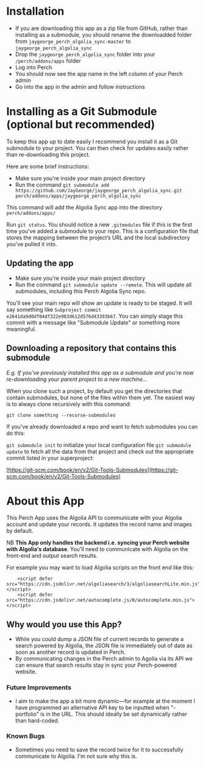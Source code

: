 # Installation
- If you are downloading this app as a zip file from GitHub, rather than installing as a submodule, you should rename the downloadded folder from `jaygeorge_perch_algolia_sync-master` to `jaygeorge_perch_algolia_sync`
- Drop the `jaygeorge_perch_algolia_sync` folder into your `/perch/addons/apps` folder
- Log into Perch
- You should now see the app name in the left column of your Perch admin
- Go into the app in the admin and follow instructions

# Installing as a Git Submodule (optional but recommended)
To keep this app up to date easily I recommend you install it as a Git submodule to your project. You can then check for updates easily rather than re-downloading this project.

Here are some brief instructions:

- Make sure you're inside your main project directory
- Run the command `git submodule add https://github.com/JayGeorge/jaygeorge_perch_algolia_sync.git perch/addons/apps/jaygeorge_perch_algolia_sync`

This command will add the Algolia Sync app into the directory `perch/addons/apps/`

Run `git status`. You should notice a new `.gitmodules` file if this is the first time you've added a submodule to your repo. This is a configuration file that stores the mapping between the project’s URL and the local subdirectory you’ve pulled it into.

## Updating the app
- Make sure you're inside your main project directory
- Run the command `git submodule update --remote`. This will update all submodules, including this Perch Algolia Sync repo.

You'll see your main repo will show an update is ready to be staged. It will say something like `Subproject commit e2641da9d0df04df322e983d612d576d43393b67`. You can simply stage this commit with a message like "Submodule Update" or something more meaningful.

## Downloading a repository that contains this submodule
_E.g. If you've previously installed this app as a submodule and you're now re-downloading your parent project to a new machine…_

When you clone such a project, by default you get the directories that contain submodules, but none of the files within them yet.
The easiest way is to always clone recursively with this command:

    git clone something --recurse-submodules

If you've already downloaded a repo and want to fetch submodules you can do this:

`git submodule init` to initialize your local configuration file
`git submodule update` to fetch all the data from that project and check out the appropriate commit listed in your superproject:

[https://git-scm.com/book/en/v2/Git-Tools-Submodules](https://git-scm.com/book/en/v2/Git-Tools-Submodules)

# About this App
This Perch App uses the Algolia API to communicate with your Algolia account and update your records. It updates the record name and images by default.

NB **This App only handles the backend i.e. syncing your Perch website with Algolia's database**. You'll need to communicate with Algolia on the front-end and output search results.

For example you may want to load Algolia scripts on the front end like this:

```
    <script defer src="https://cdn.jsdelivr.net/algoliasearch/3/algoliasearchLite.min.js"></script>
    <script defer src="https://cdn.jsdelivr.net/autocomplete.js/0/autocomplete.min.js"></script>
```

## Why would you use this App?
- While you could dump a JSON file of current records to generate a search powered by Algolia, the JSON file is immediately out of date as soon as another record is updated in Perch.
- By communicating changes in the Perch admin to Agolia via its API we can ensure that search results stay in sync your Perch-powered website.

### Future Improvements
- I aim to make the app a bit more dynamic—for example at the moment I have programmed an alternative API key to be inputted when "-portfolio" is in the URL. This should ideally be set dynamically rather than hard-coded.

### Known Bugs
- Sometimes you need to save the record twice for it to successfully communicate to Algolia. I'm not sure why this is.